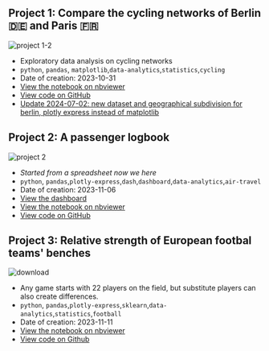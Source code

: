 ## Project 1: Compare the cycling networks of Berlin 🇩🇪 and Paris 🇫🇷
![project 1-2](https://github.com/fredericdith/projects/assets/1576325/9a2e4c42-bd37-424a-bc1a-a80a1232bd05)
- Exploratory data analysis on cycling networks
- `python`, `pandas`, `matplotlib`,`data-analytics`,`statistics`,`cycling`
- Date of creation: 2023-10-31
- [View the notebook on nbviewer](https://nbviewer.org/github/fredericdith/projects/blob/main/cycling_paris_berlin/cycling_paris_berlin.ipynb)
- [View code on GitHub](https://github.com/fredericdith/projects/blob/main/cycling_paris_berlin/cycling_paris_berlin.ipynb)
- [Update 2024-07-02: new dataset and geographical subdivision for berlin, plotly express instead of matplotlib](https://nbviewer.org/github/fredericdith/projects/blob/main/cycling_paris_berlin/cycling_paris_berlin_updated.ipynb)
  

## Project 2: A passenger logbook
![project 2](https://github.com/fredericdith/projects/assets/1576325/c38ec545-4125-4187-a4f2-1e3c0e8ce40c)
- _Started from a spreadsheet now we here_
- `python`, `pandas`,`plotly-express`,`dash`,`dashboard`,`data-analytics`,`air-travel`
- Date of creation: 2023-11-06
- [View the dashboard](https://passenger-logbook.s10a.dev/)
- [View the notebook on nbviewer](https://nbviewer.org/github/fredericdith/projects/blob/main/passenger_logbook/passenger_logbook.ipynb)
- [View code on GitHub](https://github.com/fredericdith/projects/blob/main/passenger_logbook/passenger_logbook.ipynb)


## Project 3: Relative strength of European footbal teams' benches
![download](https://github.com/fredericdith/projects/assets/1576325/0b04602d-929e-45a1-a68e-9bf4fba22623)
- Any game starts with 22 players on the field, but substitute players can also create differences.
- `python`, `pandas`,`plotly-express`,`sklearn`,`data-analytics`,`statistics`,`football`
- Date of creation: 2023-11-11
- [View the notebook on nbviewer](https://nbviewer.org/github/fredericdith/projects/blob/96c78b72dbf629e1c42f71b39063b06199e0f6c2/football_bench_index/bench3.ipynb)
- [View code on Github](https://github.com/fredericdith/projects/blob/main/football_bench_index/bench.ipynb)
